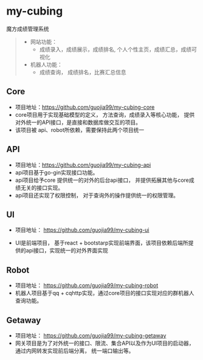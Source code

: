 # my-cubing
魔方成绩管理系统

> - 网站功能：
>   - 成绩录入，成绩展示，成绩排名, 个人个性主页，成绩汇总，成绩可视化
> - 机器人功能：
>   - 成绩查询， 成绩排名，比赛汇总信息



## Core
- 项目地址：https://github.com/guojia99/my-cubing-core
- core项目用于实现基础模型的定义， 方法查询，成绩录入等核心功能， 提供对外统一的API接口，是直接和数据库做交互的项目。
- 该项目被 api、robot所依赖，需要保持此两个项目统一



## API

- 项目地址：https://github.com/guojia99/my-cubing-api
- api项目基于go-gin实现接口功能。
- api项目给予core 提供统一的对外的后台api接口， 并提供拓展其他与core成绩无关的接口实现。
- api项目还实现了权限控制， 对于查询外的操作提供统一的权限管理。



## UI

- 项目地址： https://github.com/guojia99/my-cubing-ui

- UI是前端项目， 基于react + bootstarp实现前端界面，该项目依赖后端所提供的api接口，实现统一的对外界面实现



## Robot

- 项目地址： https://github.com/guojia99/my-cubing-robot
- 机器人项目基于qq + cqhttp实现，通过core项目的接口实现对应的群机器人查询功能。



## Getaway

- 项目地址： https://github.com/guojia99/my-cubing-getaway
- 网关项目是为了对外统一的接口、限流、集合API以及作为UI项目的启动器， 通过内网转发实现前后端分离， 统一端口输出等。



